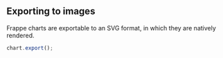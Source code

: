 
## Exporting to images

Frappe charts are exportable to an SVG format, in which they are natively rendered.

```js
chart.export();
```

<project-demo data="get-update-data" v-bind:config="{
		title: 'My Area Chart',
        type: 'line',
        height: 300,
		lineOptions: { areaFill: 1 }
    }"
	v-bind:actions="[
		{
			name: 'Export',
			fn: 'export',
			args: []
		}
	]">
</project-demo>
